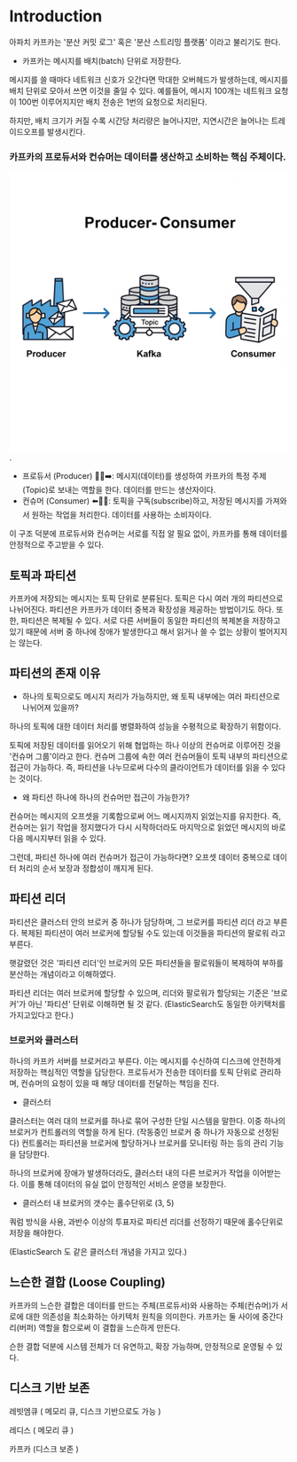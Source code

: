 # Introduction

아파치 카프카는 '분산 커밋 로그' 혹은 '분산 스트리밍 플랫폼' 이라고 불리기도 한다.&#x20;



* 카프카는 메시지를 배치(batch) 단위로 저장한다.

메시지를 쓸 때마다 네트워크 신호가 오간다면 막대한 오버헤드가 발생하는데, 메시지를 배치 단위로 모아서 쓰면 이것을 줄일 수 있다. 예를들어, 메시지 100개는 네트워크 요청이 100번 이루어지지만 배치 전송은 1번의 요청으로 처리된다.

&#x20;하지만, 배치 크기가 커질 수록 시간당 처리량은 늘어나지만, 지연시간은 늘어나는 트레이드오프를 발생시킨다.



### 카프카의 프로듀서와 컨슈머는 데이터를 생산하고 소비하는 핵심 주체이다.

![](../../.gitbook/assets/Gemini_Generated_Image_vixgp2vixgp2vixg.jpg).



* 프로듀서 (Producer) 🧑‍💻➡️: 메시지(데이터)를 생성하여 카프카의 특정 주제(Topic)로 보내는 역할을 한다. 데이터를 만드는 생산자이다.
* 컨슈머 (Consumer) ⬅️🧑‍🔧: 토픽을 구독(subscribe)하고, 저장된 메시지를 가져와서 원하는 작업을 처리한다. 데이터를 사용하는 소비자이다.

이 구조 덕분에 프로듀서와 컨슈머는 서로를 직접 알 필요 없이, 카프카를 통해 데이터를 안정적으로 주고받을 수 있다.





## 토픽과 파티션

카프카에 저장되는 메시지는 토픽 단위로 분류된다. 토픽은 다시 여러 개의 파티션으로 나뉘어진다. 파티션은 카프카가 데이터 중복과 확장성을 제공하는 방법이기도 하다. 또한, 파티션은 복제될 수 있다. 서로 다른 서버들이 동일한 파티션의 복제본을 저장하고 있기 때문에 서버 중 하나에 장애가 발생한다고 해서 읽거나 쓸 수 없는 상황이 벌어지지는 않는다.





## 파티션의 존재 이유

* 하나의 토픽으로도 메시지 처리가 가능하지만, 왜 토픽 내부에는 여러 파티션으로 나뉘어져 있을까?&#x20;

하나의 토픽에 대한 데이터 처리를 병렬화하여 성능을 수평적으로 확장하기 위함이다.

토픽에 저장된 데이터를 읽어오기 위해 협업하는 하나 이상의 컨슈머로 이루어진 것을 '컨슈머 그룹'이라고 한다. 컨슈머 그룹에 속한 여러 컨슈머들이 토픽 내부의 파티션으로 접근이 가능하다. 즉, 파티션을 나누므로써 다수의 클라이언트가 데이터를 읽을 수 있다는 것이다.



* 왜 파티션 하나에 하나의 컨슈머만 접근이 가능한가?

&#x20;컨슈머는 메시지의 오프셋을 기록함으로써 어느 메시지까지 읽었는지를 유지한다. 즉, 컨슈머는 읽기 작업을 정지했다가 다시 시작하더라도 마지막으로 읽었던 메시지의 바로 다음 메시지부터 읽을 수 있다.

&#x20;그런데, 파티션 하나에 여러 컨슈머가 접근이 가능하다면? 오프셋 데이터 중복으로 데이터 처리의 순서 보장과 정합성이 깨지게 된다.







## 파티션 리더

&#x20;파티션은 클러스터 안의 브로커 중 하나가 담당하며, 그 브로커를 파티션 리더 라고 부른다. 복제된 파티션이 여러 브로커에 할당될 수도 있는데 이것들을 파티션의 팔로워 라고 부른다.

&#x20;햇갈렸던 것은 '파티션 리더'인 브로커의 모든 파티션들을 팔로워들이 복제하여 부하를 분산하는 개념이라고 이해하였다.

&#x20;파티션 리더는 여러 브로커에 할당할 수 있으며, 리더와 팔로워가 할당되는 기준은 '브로커'가 아닌 '파티션' 단위로 이해하면 될 것 같다. (ElasticSearch도 동일한 아키택처를 가지고있다고 한다.)





### 브로커와 클러스터

하나의 카프카 서버를 브로커라고 부른다. 이는 메시지를 수신하여 디스크에 안전하게 저장하는 핵심적인 역할을 담당한다. 프로듀서가 전송한 데이터를 토픽 단위로 관리하며, 컨슈머의 요청이 있을 때 해당 데이터를 전달하는 책임을 진다.

* 클러스터

클러스터는 여러 대의 브로커를 하나로 묶어 구성한 단일 시스템을 말한다. 이중 하나의 브로커가 컨트롤러의 역할을 하게 된다. (작동중인 브로커 중 하나가 자동으로 선정된다)  컨트롤러는 파티션을 브로커에 할당하거나 브로커를 모니터링 하는 등의 관리 기능을 담당한다.

하나의 브로커에 장애가 발생하더라도, 클러스터 내의 다른 브로커가 작업을 이어받는다. 이를 통해 데이터의 유실 없이 안정적인 서비스 운영을 보장한다.

* 클러스터 내 브로커의 갯수는 홀수단위로 (3, 5)

쿼럼 방식을 사용, 과반수 이상의 투표자로 파티션 리더를 선정하기 때문에 홀수단위로 저장을 해야한다.

(ElasticSearch 도 같은 클러스터 개념을 가지고 있다.)







## 느슨한 결합 (Loose Coupling)

카프카의 느슨한 결합은 데이터를 만드는 주체(프로듀서)와 사용하는 주체(컨슈머)가 서로에 대한 의존성을 최소화하는 아키텍처 원칙을 의미한다. 카프카는 둘 사이에 중간다리(버퍼) 역할을 함으로써 이 결합을 느슨하게 만든다.

슨한 결합 덕분에 시스템 전체가 더 유연하고, 확장 가능하며, 안정적으로 운영될 수 있다.



## 디스크 기반 보존

레빗엠큐 ( 메모리 큐, 디스크 기반으로도 가능 )

레디스 ( 메모리 큐 )

카프카 (디스크 보존 )

